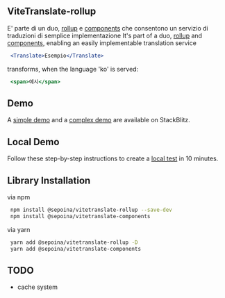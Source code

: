## ViteTranslate-rollup
E' parte di un duo, [rollup](https://github.com/sepoina/vitetranslate-rollup) e [components](https://github.com/sepoina/vitetranslate-components) che consentono un servizio di traduzioni di semplice implementazione
It's part of a duo, [rollup](https://github.com/sepoina/vitetranslate-rollup) and [components](https://github.com/sepoina/vitetranslate-components), enabling an easily implementable translation service

```jsx
 <Translate>Esempio</Translate>
```

transforms, when the language 'ko' is served:
```jsx
 <span>예시</span>
```

## Demo
A [simple demo](https://stackblitz.com/edit/vitejs-vite-ygyyax?file=src%2Fmain.jsx) and a [complex demo](https://stackblitz.com/edit/vitejs-vite-reqsax?file=README.md) are available on StackBlitz.

## Local Demo
Follow these step-by-step instructions to create a [local test](https://github.com/sepoina/vitetranslate-rollup/wiki/Local-Demo) in 10 minutes.

## Library Installation

via npm
```bash
 npm install @sepoina/vitetranslate-rollup --save-dev
 npm install @sepoina/vitetranslate-components 
```
via yarn
```bash
 yarn add @sepoina/vitetranslate-rollup -D
 yarn add @sepoina/vitetranslate-components
```

## TODO
- cache system
